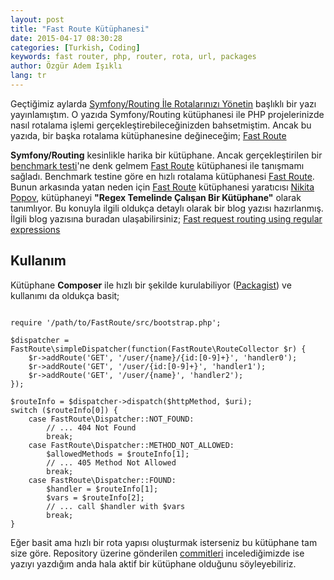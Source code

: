 ```yaml
---
layout: post
title: "Fast Route Kütüphanesi"
date: 2015-04-17 08:30:28
categories: [Turkish, Coding]
keywords: fast router, php, router, rota, url, packages
author: Özgür Adem Işıklı
lang: tr
---
```


Geçtiğimiz aylarda [Symfony/Routing İle Rotalarınızı Yönetin](/php/2015/02/04/symfony-routing-ile-rotalarinizi-yonetin.html) başlıklı bir yazı yayınlamıştım. O yazıda Symfony/Routing kütüphanesi ile PHP projelerinizde nasıl rotalama işlemi gerçekleştirebileceğinizden bahsetmiştim. Ancak bu yazıda, bir başka rotalama kütüphanesine değineceğim; [Fast Route](https://github.com/nikic/FastRoute)

**Symfony/Routing** kesinlikle harika bir kütüphane. Ancak gerçekleştirilen bir [benchmark testi](https://github.com/tyler-sommer/php-router-benchmark)'ne denk gelmem [Fast Route](https://github.com/nikic/FastRoute) kütüphanesi ile tanışmamı sağladı. Benchmark testine göre en hızlı rotalama kütüphanesi [Fast Route](https://github.com/nikic/FastRoute). Bunun arkasında yatan neden için [Fast Route](https://github.com/nikic/FastRoute) kütüphanesi yaratıcısı [Nikita Popov](http://nikic.github.io), kütüphaneyi **"Regex Temelinde Çalışan Bir Kütüphane"** olarak tanımlıyor. Bu konuyla ilgili oldukça detaylı olarak bir blog yazısı hazırlanmış. İlgili blog yazısına buradan ulaşabilirsiniz; [Fast request routing using regular expressions](http://nikic.github.io/2014/02/18/Fast-request-routing-using-regular-expressions.html)

## Kullanım

Kütüphane **Composer** ile hızlı bir şekilde kurulabiliyor ([Packagist](https://packagist.org/packages/nikic/fast-route)) ve kullanımı da oldukça basit;

<pre><code class="language-php">
require '/path/to/FastRoute/src/bootstrap.php';

$dispatcher = FastRoute\simpleDispatcher(function(FastRoute\RouteCollector $r) {
    $r->addRoute('GET', '/user/{name}/{id:[0-9]+}', 'handler0');
    $r->addRoute('GET', '/user/{id:[0-9]+}', 'handler1');
    $r->addRoute('GET', '/user/{name}', 'handler2');
});

$routeInfo = $dispatcher->dispatch($httpMethod, $uri);
switch ($routeInfo[0]) {
    case FastRoute\Dispatcher::NOT_FOUND:
        // ... 404 Not Found
        break;
    case FastRoute\Dispatcher::METHOD_NOT_ALLOWED:
        $allowedMethods = $routeInfo[1];
        // ... 405 Method Not Allowed
        break;
    case FastRoute\Dispatcher::FOUND:
        $handler = $routeInfo[1];
        $vars = $routeInfo[2];
        // ... call $handler with $vars
        break;
}
</code></pre>

Eğer basit ama hızlı bir rota yapısı oluşturmak isterseniz bu kütüphane tam size göre. Repository üzerine gönderilen [commitleri](https://github.com/nikic/FastRoute/commits/master) incelediğimizde ise yazıyı yazdığım anda hala aktif bir kütüphane olduğunu söyleyebiliriz.
